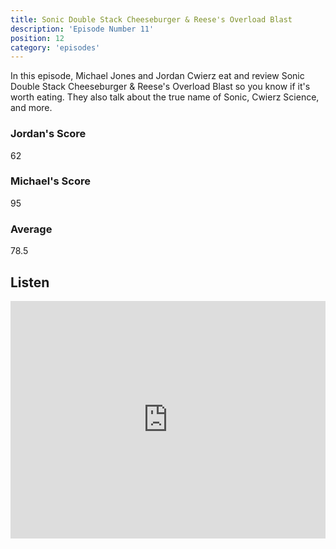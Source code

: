 ```yaml
---
title: Sonic Double Stack Cheeseburger & Reese's Overload Blast
description: 'Episode Number 11'
position: 12
category: 'episodes'
---
```


In this episode, Michael Jones and Jordan Cwierz eat and review Sonic Double Stack Cheeseburger & Reese's Overload Blast so you know if it's worth eating. They also talk about the true name of Sonic, Cwierz Science, and more.

### Jordan's Score

62

### Michael's Score

95

### Average

78.5

## Listen

<iframe src="https://open.spotify.com/embed-podcast/episode/1JUIiJ8Ktx5efVVAQLejWv" loading="lazy" style="border: 0; width: 100%; height: 380px;" allow="encrypted-media"></iframe>
